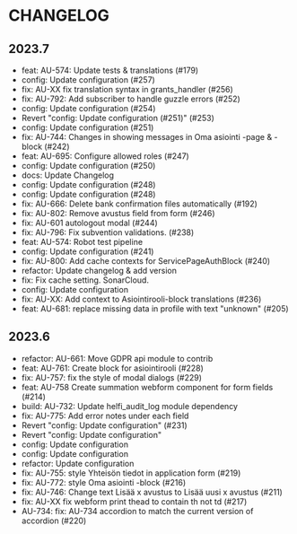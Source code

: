 # CHANGELOG

## 2023.7
- feat: AU-574: Update tests & translations (#179)
- config: Update configuration (#257)
- fix: AU-XX fix translation syntax in grants_handler (#256)
- fix: AU-792: Add subscriber to handle guzzle errors (#252)
- config: Update configuration (#254)
- Revert "config: Update configuration (#251)" (#253)
- config: Update configuration (#251)
- fix: AU-744: Changes in showing messages in Oma asiointi -page & -block (#242)
- feat: AU-695: Configure allowed roles (#247)
- config: Update configuration (#250)
- docs: Update Changelog
- config: Update configuration (#248)
- config: Update configuration (#248)
- fix: AU-666: Delete bank confirmation files automatically (#192)
- fix: AU-802: Remove avustus field from form (#246)
- fix: AU-601 autologout modal (#244)
- fix: AU-796: Fix subvention validations. (#238)
- feat: AU-574: Robot test pipeline
- config: Update configuration (#241)
- fix: AU-800: Add cache contexts for ServicePageAuthBlock (#240)
- refactor: Update changelog & add version
- fix: Fix cache setting. SonarCloud.
- config: Update configuration
- fix: AU-XX: Add context to Asiointirooli-block translations (#236)
- feat: AU-681: replace missing data in profile with text "unknown" (#205)

## 2023.6

- refactor: AU-661: Move GDPR api module to contrib
- feat: AU-761: Create block for asiointirooli (#228)
- fix: AU-757: fix the style of modal dialogs (#229)
- feat: AU-758 Create summation webform component for form fields (#214)
- build: AU-732: Update helfi_audit_log module dependency
- fix: AU-775: Add error notes under each field
- Revert "config: Update configuration" (#231)
- Revert "config: Update configuration"
- config: Update configuration
- config: Update configuration
- refactor: Update configuration
- fix: AU-755: style Yhteisön tiedot in application form (#219)
- fix: AU-772: style Oma asiointi -block (#216)
- fix: AU-746: Change text Lisää x avustus to Lisää uusi x avustus (#211)
- fix: AU-XX fix webform print thead to contain th not td (#217)
- AU-734: fix: AU-734 accordion to match the current version of accordion (#220)
